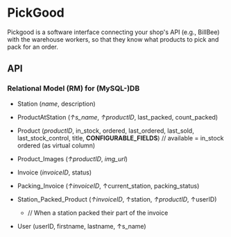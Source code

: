# PickGood

Pickgood is a software interface connecting your shop's API (e.g., BillBee) with the warehouse workers, so that they know what products to pick and pack for an order.

## API

### Relational Model (RM) for (MySQL-)DB

- Station (_name_, description)
- ProductAtStation (_↑s_name_, _↑productID_, last_packed, count_packed)
- Product (_productID_, in_stock, ordered, last_ordered, last_sold, last_stock_control, title, __CONFIGURABLE_FIELDS__) // available = in_stock ordered (as virtual column)
- Product_Images (_↑productID_, _img_url_)

- Invoice (_invoiceID_, status)
- Packing_Invoice (_↑invoiceID_, ↑current_station, packing_status)
- Station_Packed_Product (_↑invoiceID_, ↑station, _↑productID_, ↑userID)

  - // When a station packed their part of the invoice

- User (userID, firstname, lastname, ↑s_name)
